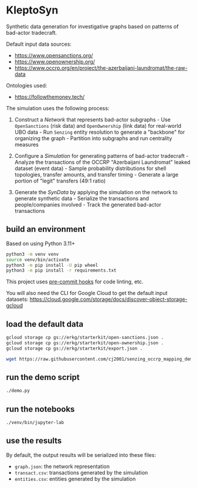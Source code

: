 # KleptoSyn

Synthetic data generation for investigative graphs based on patterns
of bad-actor tradecraft.

Default input data sources:

  * <https://www.opensanctions.org/>
  * <https://www.openownership.org/>
  * <https://www.occrp.org/en/project/the-azerbaijani-laundromat/the-raw-data>

Ontologies used:

  * <https://followthemoney.tech/>

The simulation uses the following process:

  1. Construct a _Network_ that represents bad-actor subgraphs
    - Use `OpenSanctions` (risk data) and `OpenOwnership` (link data) for real-world UBO data
    - Run `Senzing` entity resolution to generate a "backbone" for organizing the graph
    - Partition into subgraphs and run centrality measures

  2. Configure a _Simulation_ for generating patterns of bad-actor tradecraft
    - Analyze the transactions of the OCCRP "Azerbaijani Laundromat" leaked dataset (event data)
    - Sample probability distributions for shell topologies, transfer amounts, and transfer timing
    - Generate a large portion of "legit" transfers (49:1 ratio)

  3. Generate the _SynData_ by applying the simulation on the network to generate synthetic data
    - Serialize the transactions and people/companies involved
    - Track the generated bad-actor transactions


## build an environment

Based on using Python 3.11+

```bash
python3 -m venv venv
source venv/bin/activate
python3 -m pip install -U pip wheel
python3 -m pip install -r requirements.txt
```

This project uses [pre-commit hooks](https://pre-commit.com/) for code
linting, etc.

You will also need the CLI for Google Cloud to get the default input
datasets:
<https://cloud.google.com/storage/docs/discover-object-storage-gcloud>


## load the default data

```bash
gcloud storage cp gs://erkg/starterkit/open-sanctions.json .
gcloud storage cp gs://erkg/starterkit/open-ownership.json .
gcloud storage cp gs://erkg/starterkit/export.json .

wget https://raw.githubusercontent.com/cj2001/senzing_occrp_mapping_demo/refs/heads/main/occrp_17k.csv
```

## run the demo script

```bash
./demo.py
```


## run the notebooks

```bash
./venv/bin/jupyter-lab
```


## use the results

By default, the output results will be serialized into these files:

  + `graph.json`: the network representation
  + `transact.csv`: transactions generated by the simulation
  + `entities.csv`: entities generated by the simulation
